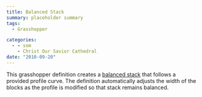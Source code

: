 ```yaml
---
title: Balanced Stack
summary: placeholder summary
tags:
  - Grasshopper

categories:
  - - som
    - Christ Our Savior Cathedral
date: "2010-09-20"
---
```


This grasshopper definition creates a [balanced stack](http://en.wikipedia.org/wiki/Block-stacking_problem) that follows a provided profile curve. The definition automatically adjusts the width of the blocks as the profile is modified so that stack remains balanced.
